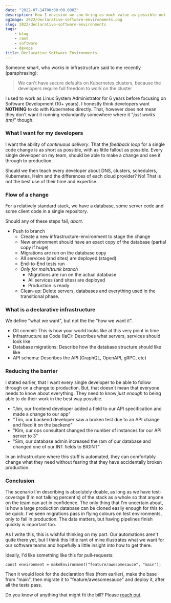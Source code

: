```yaml
---
date: "2022-07-14T00:00:00.000Z"
description: How I envision we can bring as much value as possible out of a software team
ogImage: 2022/declarative-software-environments.png
slug: 2022/declarative-software-environments
tags:
    - blog
    - rant
    - software
    - devops
title: Declarative Software Environments
---
```

Someone smart, who works in infrastructure said to me recently (paraphrasing):

> We can't have secure defaults on Kubernetes clusters, because the developers require full freedom to work on the cluster

I used to work as Linux System Administrator for 6 years before focusing on Software Development (10+ years). I honestly think developers want **NOTHING** to do with Kubernetes directly. That, however does not mean they don't want it running redundantly somewhere where it "_just works (tm)_" though.

### What I want for my developers

I want the ability of _continuous delivery_. That the _feedback loop_ for a single code change is as short as possible, with as little fallout as possible. Every single developer on my team, should be able to make a change and see it through to production.

Should we then teach every developer about DNS, clusters, schedulers, Kubernetes, Helm and the differences of each cloud provider? No! That is not the best use of their time and expertise.

### Flow of a change

For a relatively standard stack, we have a database, some server code and some client code in a single repository.

Should any of these steps fail, _abort_.

- Push to branch
  - Create a new infrastructure-environment to stage the change
  - New environment should have an exact copy of the database (partial copy if huge)
  - Migrations are run on the database copy
  - All services (and sites) are deployed (staged)
  - End-to-End tests run
  - _Only for main/trunk branch_
    - Migrations are run on the actual database
    - All services (and sites) are deployed
    - Production is ready
  - Clean-up: Delete servers, databases and everything used in the transitional phase.

### What is a declarative infrastructure

We define "what we want", but not the the "how we want it".

- Git commit: This is how your world looks like at this very point in time
- Infrastructure as Code (IaC): Describes what servers, services should look like
- Database migrations: Describe how the database structure should like like
- API schema: Describes the API (GraphQL, OpenAPI, gRPC, etc)

### Reducing the barrier

I stated earlier, that I want every single developer to be able to follow through on a change to production. But, that doesn't mean that everyone needs to know about everything. They need to know _just enough_ to being able to do their work in the best way possible.

- "Jim, our frontend developer added a field to our API specification and made a change to our app"
- "Tim, our backend developer saw a broken test due to an API change and fixed it on the backend"
- "Kim, our ops consultant changed the number of instances for our API server to 3"
- "Sim, our database admin increased the ram of our database and changed one of our INT fields to BIGINT"

In an infrastructure where this stuff is automated, they can comfortably change what they need without fearing that they have accidentally broken production.

### Conclusion

The scenario I'm describing is absolutely doable, as long as we have test-coverage (I'm not talking percent's) of the stack as a whole so that anyone on the team can act in confidence. The only thing that I'm uncertain about, is how a large production database can be cloned easily enough for this to be quick. I've seen migrations pass in flying colours on test environments, only to fail in production. The data matters, but having pipelines finish quickly is important too.

As I write this, this is wishful thinking on my part. Our automations aren't quite there yet, but I think this little rant of mine illustrates what we want for our software teams and hopefully a little insight into how to get there.

Ideally, I'd like something like this for pull-requests:

```
const environment = makeEnvironment("feature/awesomesauce", "main");
```

Then it would look for the declaration files (from earlier), make the base from "main", then migrate it to "feature/awesomesauce" and deploy it, after all the tests pass.

Do you know of anything that might fit the bill? Please [reach out](https://twitter.com/messages/compose?recipient_id=14566494).
